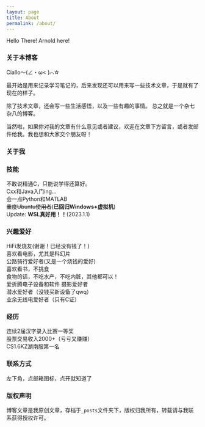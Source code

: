 ```yaml
---
layout: page
title: About
permalink: /about/
---
```


Hello There! Arnold here!

### 关于本博客
Ciallo～(∠・ω< )⌒☆

最开始是用来记录学习笔记的，后来发现还可以用来写一些技术文章，于是就有了现在的样子。

除了技术文章，还会写一些生活感悟，以及一些有趣的事情。
总之就是一个杂七杂八的博客。

当然啦，如果你对我的文章有什么意见或者建议，欢迎在文章下方留言，或者发邮件给我。我也想和大家交个朋友呀！

### 关于我
### 技能

 不敢说精通C，只能说学得还算好。  
 Cxx和Java入门ing...  
 会一点Python和MATLAB  
 ~~重度Ubuntu使用者~~(**已回归Windows+虚拟机**)  
 Update: **WSL真好用！！**(2023.1.1)

### 兴趣爱好
 HiFi发烧友(谢谢！已经没有钱了！)  
 喜欢看电影，尤其是科幻片  
 公路骑行爱好者(又是一个烧钱的爱好)  
 喜欢看书，不挑食  
 食物的话，不吃水产，不吃内脏，其他都可以！  
 爱折腾电子设备和软件
 摄影爱好者  
 潜水爱好者（没钱买新设备了qwq）  
 业余无线电爱好者（只有C证）  

### 经历
 连续2届汉字录入比赛一等奖  
 股票交易收入2000+（亏亏又赚赚）  
 CS1.6KZ湖南服第一名  

### 联系方式
 左下角，点邮箱图标，点开就知道了

### 版权声明

 博客文章是我原创文章，存档于`_posts`文件夹下，版权归我所有，转载请与我联系获得授权许可。
